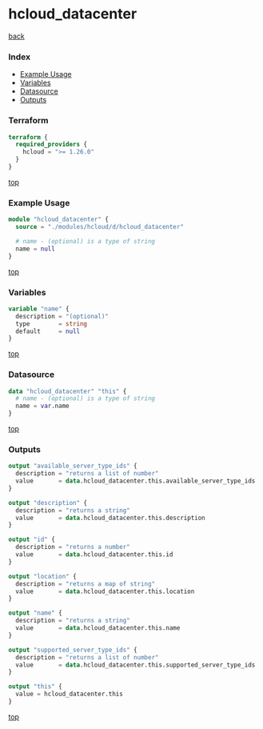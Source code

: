 # hcloud_datacenter

[back](../hcloud.md)

### Index

- [Example Usage](#example-usage)
- [Variables](#variables)
- [Datasource](#datasource)
- [Outputs](#outputs)

### Terraform

```terraform
terraform {
  required_providers {
    hcloud = ">= 1.26.0"
  }
}
```

[top](#index)

### Example Usage

```terraform
module "hcloud_datacenter" {
  source = "./modules/hcloud/d/hcloud_datacenter"

  # name - (optional) is a type of string
  name = null
}
```

[top](#index)

### Variables

```terraform
variable "name" {
  description = "(optional)"
  type        = string
  default     = null
}
```

[top](#index)

### Datasource

```terraform
data "hcloud_datacenter" "this" {
  # name - (optional) is a type of string
  name = var.name
}
```

[top](#index)

### Outputs

```terraform
output "available_server_type_ids" {
  description = "returns a list of number"
  value       = data.hcloud_datacenter.this.available_server_type_ids
}

output "description" {
  description = "returns a string"
  value       = data.hcloud_datacenter.this.description
}

output "id" {
  description = "returns a number"
  value       = data.hcloud_datacenter.this.id
}

output "location" {
  description = "returns a map of string"
  value       = data.hcloud_datacenter.this.location
}

output "name" {
  description = "returns a string"
  value       = data.hcloud_datacenter.this.name
}

output "supported_server_type_ids" {
  description = "returns a list of number"
  value       = data.hcloud_datacenter.this.supported_server_type_ids
}

output "this" {
  value = hcloud_datacenter.this
}
```

[top](#index)